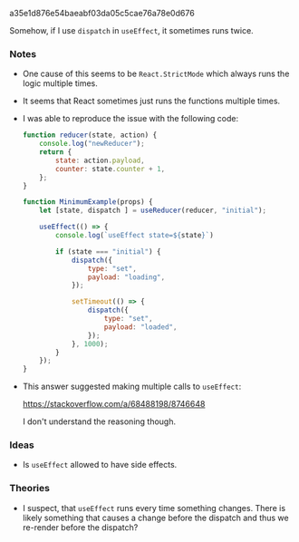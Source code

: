 a35e1d876e54baeabf03da05c5cae76a78e0d676

Somehow, if I use `dispatch` in `useEffect`, it sometimes runs twice.

### Notes

-   One cause of this seems to be `React.StrictMode` which always runs the logic multiple times.

-   It seems that React sometimes just runs the functions multiple times.

-   I was able to reproduce the issue with the following code:

    ```jsx
    function reducer(state, action) {
        console.log("newReducer");
        return {
            state: action.payload,
            counter: state.counter + 1,
        };
    }

    function MinimumExample(props) {
        let [state, dispatch ] = useReducer(reducer, "initial");

        useEffect(() => {
            console.log(`useEffect state=${state}`)

            if (state === "initial") {
                dispatch({
                    type: "set",
                    payload: "loading",
                });

                setTimeout(() => {
                    dispatch({
                        type: "set",
                        payload: "loaded",
                    });
                }, 1000);
            }
        });
    }
    ```

-   This answer suggested making multiple calls to `useEffect`:

    https://stackoverflow.com/a/68488198/8746648

    I don't understand the reasoning though.

### Ideas

-   Is `useEffect` allowed to have side effects.

### Theories

-   I suspect, that `useEffect` runs every time something changes.
    There is likely something that causes a change before the dispatch and thus we re-render before the dispatch?
